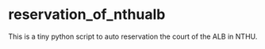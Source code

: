 # reservation_of_nthualb
This is a tiny python script to auto reservation the court of the ALB in NTHU.
